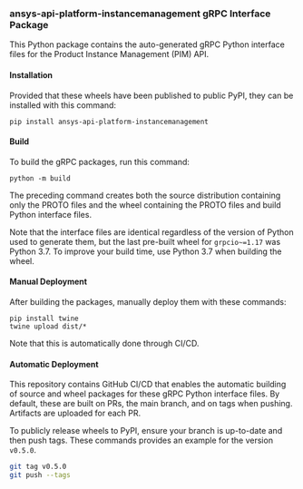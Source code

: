 ### ansys-api-platform-instancemanagement gRPC Interface Package

This Python package contains the auto-generated gRPC Python interface files for
the Product Instance Management (PIM) API.


#### Installation

Provided that these wheels have been published to public PyPI, they can be
installed with this command:

```
pip install ansys-api-platform-instancemanagement
```

#### Build

To build the gRPC packages, run this command:

```
python -m build
```

The preceding command creates both the source distribution containing only the PROTO files
and the wheel containing the PROTO files and build Python interface files.

Note that the interface files are identical regardless of the version of Python
used to generate them, but the last pre-built wheel for ``grpcio~=1.17`` was
Python 3.7. To improve your build time, use Python 3.7 when building the
wheel.


#### Manual Deployment

After building the packages, manually deploy them with these commands:

```
pip install twine
twine upload dist/*
```

Note that this is automatically done through CI/CD.


#### Automatic Deployment

This repository contains GitHub CI/CD that enables the automatic building of
source and wheel packages for these gRPC Python interface files. By default,
these are built on PRs, the main branch, and on tags when pushing. Artifacts
are uploaded for each PR.

To publicly release wheels to PyPI, ensure your branch is up-to-date and then
push tags. These commands provides an example for the version ``v0.5.0``.

```bash
git tag v0.5.0
git push --tags
```
